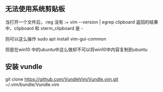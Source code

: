 ## 无法使用系统剪贴板
当打开一个文件后，:reg 没有 :+ 
vim --version | egrep clipboard 返回的结果中，clipboard 和 xterm_clipboard 是 - 

则可以这么操作
    sudo apt install vim-gui-common

但是在win10 中的ubuntu中这么做却不可以将win10中内容复制到ubuntu



## 安装 vundle

git clone https://github.com/VundleVim/Vundle.vim.git ~/.vim/bundle/Vundle.vim
